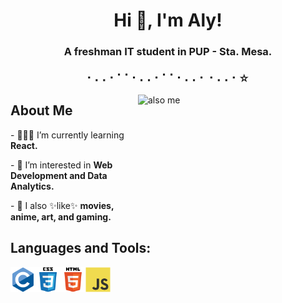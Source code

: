 <h1 align="center">Hi 👋, I'm Aly!</h1>
<h3 align="center">A freshman IT student in PUP - Sta. Mesa.</h3>
<h3 align="center">⠂⠄⠄⠂⠁⠁⠂⠄⠄⠂⠁⠁⠂⠄⠄⠂ ⠂⠄⠄⠂☆</h3>
<img align="right" alt="also me" width="300" height="215" src="https://img1.picmix.com/output/stamp/normal/4/7/0/4/2184074_d5e52.gif">

## About Me
<p align="left">- 👩🏻‍💻 I’m currently learning <strong>React.</strong></p>
<p align="left">- 🌱 I’m interested in <strong>Web Development and Data Analytics.</strong></p>
<p align="left">- 🔭 I also ✨like✨ <strong>movies, anime, art, and gaming.</strong></p>

## Languages and Tools:
<p align="left"><a href="https://www.cprogramming.com/" target="_blank" rel="noreferrer"><img src="https://raw.githubusercontent.com/devicons/devicon/master/icons/c/c-original.svg" alt="c" width="40" height="40"/></a><a href="https://www.w3schools.com/css/" target="_blank" rel="noreferrer"><img src="https://raw.githubusercontent.com/devicons/devicon/master/icons/css3/css3-original-wordmark.svg" alt="css3" width="40" height="40"/></a><a href="https://www.w3.org/html/" target="_blank" rel="noreferrer"><img src="https://raw.githubusercontent.com/devicons/devicon/master/icons/html5/html5-original-wordmark.svg" alt="html5" width="40" height="40"/></a><a href="https://developer.mozilla.org/en-US/docs/Web/JavaScript" target="_blank" rel="noreferrer"><img src="https://raw.githubusercontent.com/devicons/devicon/master/icons/javascript/javascript-original.svg" alt="javascript" width="40" height="40"/></a></p>
